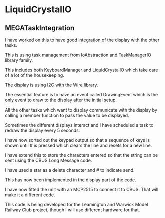 # LiquidCrystalIO
 
## MEGATaskIntegration 
 
I have worked on this to have good integration of the display with the other tasks.

This is using task management from IoAbstraction and TaskManagerIO library family.

This includes both KeyboardManager and LiquidCrystalIO which take care of a lot of the housekeeping.

The display is using I2C with the Wire library.

The essential feature is to have an event called DrawingEvent which is the only event to draw to the display after the initial setup.

All the other tasks which want to display communicate with the display by calling a member function to pass the value to be displayed.

Sometimes the different displays interact and I have scheduled a task to redraw the display every 5 seconds.

I have now sorted out the keypad output so that a sequence of keys is shown until # is pressed which clears the line and resets for a new line.

I have extend this to store the characters entered so that the string can be sent using the CBUS Long Message code.

I have used a star as a delete character and # to indicate send.

This has now been implemented in the display part of the code.

I have now fitted the unit with an MCP2515 to connect it to CBUS. That will make it a different code.

This code is being developed for the Leamington and Warwick Model Railway Club project, though I will use different hardware for that.
